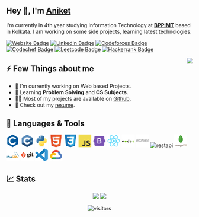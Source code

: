 <h2>Hey 👋, I'm <a href="https://portfolio-aniketsinghcoder.vercel.app/">Aniket</a></h2>
<p>I'm currently in 4th year studying Information Technology at <strong><a href="http://bppimt.ac.in/">BPPIMT</a></strong> based in Kolkata. I am working on some side projects, learning latest technologies.</p>
<p><a href="https://portfolio-aniketsinghcoder.vercel.app/"><img src="https://img.shields.io/badge/-Portfolio-4E69C8?style=flat-square&amp;labelColor=4E69C8&amp;logo=google%20chrome&amp;link=https://portfolio-aniketsinghcoder.vercel.app/" alt="Website Badge"></a> <a href="https://www.linkedin.com/in/aniket-singh-2002/"><img src="https://img.shields.io/badge/-Connect-0077B5?style=social&amp;labelColor=0077B5&amp;logo=LinkedIn&amp;link=https://www.linkedin.com/in/aniket-singh-2002/" alt="LinkedIn Badge"></a> <a href="https://codeforces.com/profile/aniketsingh2002"><img src="https://img.shields.io/badge/-Codeforces-black?style=plastic&amp;labelColor=white&amp;logo=codeforces&amp;link=https://codeforces.com/profile/aniketsingh2002" alt="Codeforces Badge"></a> <a href="https://www.codechef.com/users/aniketsingh294"><img src="https://img.shields.io/badge/-Codechef-d6cece?style=plastic&amp;labelColor=665554&amp;logo=codechef&amp;link=https://www.codechef.com/users/aniketsingh294" alt="Codechef Badge"></a> <a href="https://leetcode.com/aniketsingh2002/"><img src="https://img.shields.io/badge/-leetcode-9c6936?style=plastic&amp;labelColor=white&amp;logo=leetcode&amp;link=https://leetcode.com/aniketsingh2002" alt="Leetcode Badge"></a> <a href="https://www.hackerrank.com/aniketsinghrajp2"><img src="https://img.shields.io/badge/-Hackerrank-49ab4b?style=plastic&amp;labelColor=&amp;logo=hackerrank&amp;link=https://www.hackerrank.com/aniketsinghrajp2" alt="Hackerrank Badge"></a></p>
<img align="right" src="https://media1.giphy.com/media/13HgwGsXF0aiGY/giphy.gif" />
<h2>⚡️ Few Things about me</h2>
<ul>
<li>🔭 I’m currently working on Web based Projects.</li>
<li>🧐 Learning <strong>Problem Solving</strong> and<strong> CS Subjects</strong>.</li>
<li>👨‍💻 Most of my projects are available on <a href="https://github.com/Aniketsinghcoder?tab=repositories">Github</a>.</li>
<li>📙 Check out my <a target="_blank" href="https://drive.google.com/file/d/1hiTxsVoouvLKylLvDJDsuNdn_H466wZd/view">resume</a>.</li>
</ul>
<h2>🚀 Languages & Tools</h2>
<p align="left">
<img src="https://raw.githubusercontent.com/devicons/devicon/master/icons/c/c-plain.svg" alt="c" width="35" height="35" />
<img src="https://raw.githubusercontent.com/github/explore/80688e429a7d4ef2fca1e82350fe8e3517d3494d/topics/cpp/cpp.png" alt="cpp" width="35" height="35" />
<img src="https://raw.githubusercontent.com/devicons/devicon/master/icons/python/python-original.svg" alt="python" width="35" height="35" />
<img src="https://raw.githubusercontent.com/devicons/devicon/master/icons/html5/html5-original.svg" alt="html5" width="35" height="35" />
<img src="https://raw.githubusercontent.com/devicons/devicon/master/icons/css3/css3-original.svg" alt="css3" width="35" height="35" />
<img src="https://raw.githubusercontent.com/devicons/devicon/master/icons/javascript/javascript-original.svg" alt="javascript" width="35" height="35" />
<img src="https://raw.githubusercontent.com/devicons/devicon/master/icons/bootstrap/bootstrap-plain.svg" alt="bootstrap" width="35" height="35" />
<img src="https://raw.githubusercontent.com/devicons/devicon/master/icons/react/react-original.svg" alt="react" width="35" height="35" />
<img src="https://raw.githubusercontent.com/devicons/devicon/master/icons/nodejs/nodejs-original-wordmark.svg" alt="nodejs" width="35" height="35" />
<img src="https://raw.githubusercontent.com/devicons/devicon/master/icons/express/express-original-wordmark.svg" alt="express" width="35" height="35" />
<img src="https://i0.wp.com/restfulapi.net/wp-content/uploads/rest.png?ssl=1" alt="restapi" width="35" height="35" />
<img src="https://raw.githubusercontent.com/devicons/devicon/master/icons/mongodb/mongodb-original-wordmark.svg" alt="mongodb" width="35" height="35" />
<img src="https://raw.githubusercontent.com/devicons/devicon/master/icons/mysql/mysql-original-wordmark.svg" alt="mysql" width="35" height="35" />
<img src="https://raw.githubusercontent.com/devicons/devicon/master/icons/git/git-original-wordmark.svg" alt="git" width="35" height="35" />
<img src="https://raw.githubusercontent.com/devicons/devicon/master/icons/vscode/vscode-original.svg" alt="vscode" width="35" height="35" />
<img src="https://raw.githubusercontent.com/devicons/devicon/master/icons/googlecloud/googlecloud-original.svg" alt="gcp" width="35" height="35" />
</p>
<h2>📈 Stats</h2>

<p align="center">
  <img width="45%" src="https://github-readme-stats.vercel.app/api?username=aniketsinghcoder&show_icons=true&hide_border=true&theme=radical" />
  <img width="45%" src="https://github-readme-streak-stats.herokuapp.com/?user=aniketsinghcoder&hide_border=true&theme=radical" />
</p>

<p align="center"><img src="https://visitor-badge.glitch.me/badge?page_id=aniketsinghcoder.visitor-badge" alt="visitors"></p>

<!---
aniketsinghcoder/aniketsinghcoder is a ✨ special ✨ repository because its `README.md` (this file) appears on your GitHub profile.
You can click the Preview link to take a look at your changes.
--->
